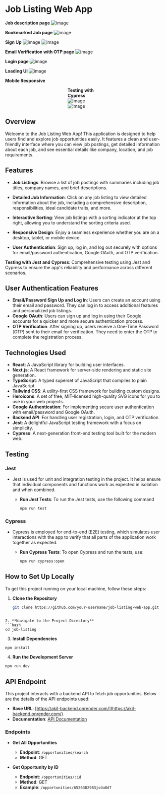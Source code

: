 # Job Listing Web App
<div style="margin: auto>
 
  **Job listings page**
![image](https://github.com/user-attachments/assets/8695ce75-7041-42c2-9c59-2a30813d31b4)

  **Job description page**
![image](https://github.com/user-attachments/assets/04e16225-a87a-40e8-86cc-9e52ce233064)

  **Bookmarked Job page**
![image](https://github.com/user-attachments/assets/95ac538c-1c1b-42e7-bfc6-fe442b4cb45a)

  **Sign Up**
 ![image](https://github.com/user-attachments/assets/a3102aa3-0a72-4dfb-b6a5-737eaa2746e8)
 ![image](https://github.com/user-attachments/assets/b8eb9670-4e80-4eac-b5ca-9f4c44937c5a)

  **Email Verification with OTP page**
  ![image](https://github.com/user-attachments/assets/19ca3c17-9343-4a40-879c-522458a50fca)

  **Login page** 
  ![image](https://github.com/user-attachments/assets/3ad732d3-b3c0-421a-bf7a-198edb229490)

  **Loading UI**
  ![image](https://github.com/user-attachments/assets/4ee6a291-d2da-4bd6-be6b-4735eb99393d)

  **Mobile Responsive**
  <div  style="width:20%; margin: auto;>
   ![image](https://github.com/user-attachments/assets/5b7b12d5-1015-48a4-94cf-fdb38b07d5e0)
   ![image](https://github.com/user-attachments/assets/7d29af1e-6483-4c63-b92f-b9601c90e0b1)
  </div>
  

  **Testing with Jest**
  ![image](https://github.com/user-attachments/assets/edf0670f-4fd3-4ca2-a499-6786e32650a5)

  **Testing with Cypress**
  ![image](https://github.com/user-attachments/assets/402cf97d-c1a7-4893-9490-3f91a5ad05b0)
  ![image](https://github.com/user-attachments/assets/7f58415b-8c9f-447b-a3bf-3037325d951a)

</div>

  




## Overview

Welcome to the Job Listing Web App! This application is designed to help users find and explore job opportunities easily. It features a clean and user-friendly interface where you can view job postings, get detailed information about each job, and see essential details like company, location, and job requirements.


## Features

- **Job Listings**: Browse a list of job postings with summaries including job titles, company names, and brief descriptions.
- **Detailed Job Information**: Click on any job listing to view detailed information about the job, including a comprehensive description, responsibilities, ideal candidate traits, and more.
- **Interactive Sorting**: View job listings with a sorting indicator at the top right, allowing you to understand the sorting criteria used.
- **Responsive Design**: Enjoy a seamless experience whether you are on a desktop, tablet, or mobile device.

- **User Authentication**: Sign up, log in, and log out securely with options for email/password authentication, Google OAuth, and OTP verification.

**Testing with Jest and Cypress**: Comprehensive testing using Jest and Cypress to ensure the app's reliability and performance across different scenarios.

## User Authentication Features

- **Email/Password Sign Up and Log In**: Users can create an account using their email and password. They can log in to access additional features and personalized job listings.
- **Google OAuth**: Users can sign up and log in using their Google accounts for a quicker and more secure authentication process.
- **OTP Verification**: After signing up, users receive a One-Time Password (OTP) sent to their email for verification. They need to enter the OTP to complete the registration process.

## Technologies Used

- **React**: A JavaScript library for building user interfaces.
- **Next.js**: A React framework for server-side rendering and static site generation.
- **TypeScript**: A typed superset of JavaScript that compiles to plain JavaScript.
- **Tailwind CSS**: A utility-first CSS framework for building custom designs.
- **Heroicons**: A set of free, MIT-licensed high-quality SVG icons for you to use in your web projects.
- **Google Authentication**: For implementing secure user authentication with email/password and Google OAuth.
- **Backend API**: For handling user registration, login, and OTP verification.
- **Jest**: A delightful JavaScript testing framework with a focus on simplicity.
- **Cypress**: A next-generation front-end testing tool built for the modern web.

## Testing

### Jest
- Jest is used for unit and integration testing in the project. It helps ensure that individual components and functions work as expected in isolation and when combined.

  - **Run Jest Tests**: To run the Jest tests, use the following command
      ```bash
      npm run test
      ```


### Cypress
- Cypress is employed for end-to-end (E2E) testing, which simulates user interactions with the app to verify that all parts of the application work together as expected.

  - **Run Cypress Tests**: To open Cypress and run the tests, use:
      ```bash
      npm run cypress:open
      ```


## How to Set Up Locally

To get this project running on your local machine, follow these steps:

1. **Clone the Repository**
   ```bash
   git clone https://github.com/your-username/job-listing-web-app.git
  ```

2. **Navigate to the Project Directory**
  ```bash
  cd job-listing
  ```

3. **Install Dependencies**
  ```bash
  npm install
  ```

4. **Run the Development Server**
  ```bash
  npm run dev
  ```

## API Endpoint

This project interacts with a backend API to fetch job opportunities. Below are the details of the API endpoints used:

- **Base URL**: [https://akil-backend.onrender.com/](https://akil-backend.onrender.com/)
- **Documentation**: [API Documentation](https://documenter.getpostman.com/view/27955515/2sA3rwMEUX)

### Endpoints

- **Get All Opportunities**
  - **Endpoint**: `/opportunities/search`
  - **Method**: GET

- **Get Opportunity by ID**
  - **Endpoint**: `/opportunities/:id`
  - **Method**: GET
  - **Example**: `/opportunities/6526382983jsdu8d7`

